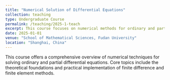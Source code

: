 ```yaml
---
title: "Numerical Solution of Differential Equations"
collection: teaching
type: Undergraduate Course
permalink: /teaching/2025-1-teach
excerpt: This course focuses on numerical methods for ordinary and partial differential equations, including the fundamental principles of finite difference and finite element methods.
date: 2025-01-01
venue: "School of Mathematical Sciences, Fudan University"
location: "Shanghai, China"
---
```


This course offers a comprehensive overview of numerical techniques for solving ordinary and partial differential equations. Core topics include the theoretical foundations and practical implementation of finite difference and finite element methods.
